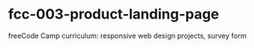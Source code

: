 # fcc-003-product-landing-page
freeCode Camp curriculum: responsive web design projects, survey form
